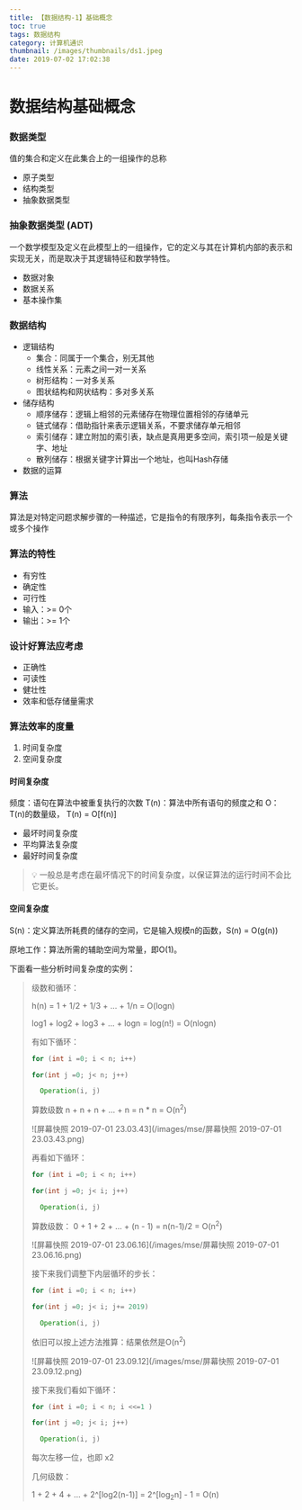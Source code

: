 ```yaml
---
title: 【数据结构-1】基础概念
toc: true
tags: 数据结构
category: 计算机通识
thumbnail: /images/thumbnails/ds1.jpeg
date: 2019-07-02 17:02:38
---
```


# 数据结构基础概念

### 数据类型

值的集合和定义在此集合上的一组操作的总称

- 原子类型
- 结构类型
- 抽象数据类型

### 抽象数据类型 (ADT)

一个数学模型及定义在此模型上的一组操作，它的定义与其在计算机内部的表示和实现无关，而是取决于其逻辑特征和数学特性。

- 数据对象
- 数据关系
- 基本操作集

### 数据结构

- 逻辑结构
  - 集合：同属于一个集合，别无其他
  - 线性关系：元素之间一对一关系
  - 树形结构：一对多关系
  - 图状结构和网状结构：多对多关系
- 储存结构
  - 顺序储存：逻辑上相邻的元素储存在物理位置相邻的存储单元
  - 链式储存：借助指针来表示逻辑关系，不要求储存单元相邻
  - 索引储存：建立附加的索引表，缺点是真用更多空间，索引项一般是关键字、地址
  - 散列储存：根据关键字计算出一个地址，也叫Hash存储
- 数据的运算

### 算法

算法是对特定问题求解步骤的一种描述，它是指令的有限序列，每条指令表示一个或多个操作

### 算法的特性

- 有穷性
- 确定性
- 可行性
- 输入：>= 0个
- 输出：>= 1个

###  设计好算法应考虑

- 正确性
- 可读性
- 健壮性
- 效率和低存储量需求

### 算法效率的度量

1. 时间复杂度
2. 空间复杂度

#### 时间复杂度

频度：语句在算法中被重复执行的次数
T(n)：算法中所有语句的频度之和
O：T(n)的数量级， T(n) = O[f(n)]

- 最坏时间复杂度
- 平均算法复杂度
- 最好时间复杂度

> 💡 一般总是考虑在最坏情况下的时间复杂度，以保证算法的运行时间不会比它更长。

#### 空间复杂度

S(n)：定义算法所耗费的储存的空间，它是输入规模n的函数，S(n) = O(g(n))

原地工作：算法所需的辅助空间为常量，即O(1)。



下面看一些分析时间复杂度的实例：

> 级数和循环：
>
>  h(n) = 1 + 1/2 + 1/3 + … + 1/n = O(logn)
>
> log1 + log2 + log3 + … + logn = log(n!) = O(nlogn) 
>
> 有如下循环：
>
> ```java
> for (int i =0; i < n; i++)
> 
> for(int j =0; j< n; j++)
> 
> 	Operation(i, j)
> 
> ```
>
> 算数级数 n + n + n + … + n = n * n = O(n<sup>2</sup>)
>
> ![屏幕快照 2019-07-01 23.03.43](/images/mse/屏幕快照 2019-07-01 23.03.43.png)
>
> 再看如下循环：
>
> ```java
> for (int i =0; i < n; i++)
> 
> for(int j =0; j< i; j++)
> 
> 	Operation(i, j)
> 
> 
> ```
>
> 算数级数： 0 + 1 + 2 + … + (n - 1) = n(n-1)/2 = O(n<sup>2</sup>)
>
> ![屏幕快照 2019-07-01 23.06.16](/images/mse/屏幕快照 2019-07-01 23.06.16.png)
>
> 接下来我们调整下内层循环的步长：
>
> ```java
> for (int i =0; i < n; i++)
> 
> for(int j =0; j< i; j+= 2019)
> 
> 	Operation(i, j)
> 
> ```
>
> 依旧可以按上述方法推算：结果依然是O(n<sup>2</sup>)
>
> ![屏幕快照 2019-07-01 23.09.12](/images/mse/屏幕快照 2019-07-01 23.09.12.png)
>
> 接下来我们看如下循环：
>
> ```java
> for (int i =0; i < n; i <<=1 )
> 
> for(int j =0; j< i; j++)
> 
> 	Operation(i, j)
> ```
>
> 每次左移一位，也即 x2 
>
> 几何级数：
>
> 1 + 2 + 4 + … + 2^[log2(n-1)] = 2^[log<sub>2</sub>n] - 1 = O(n)


